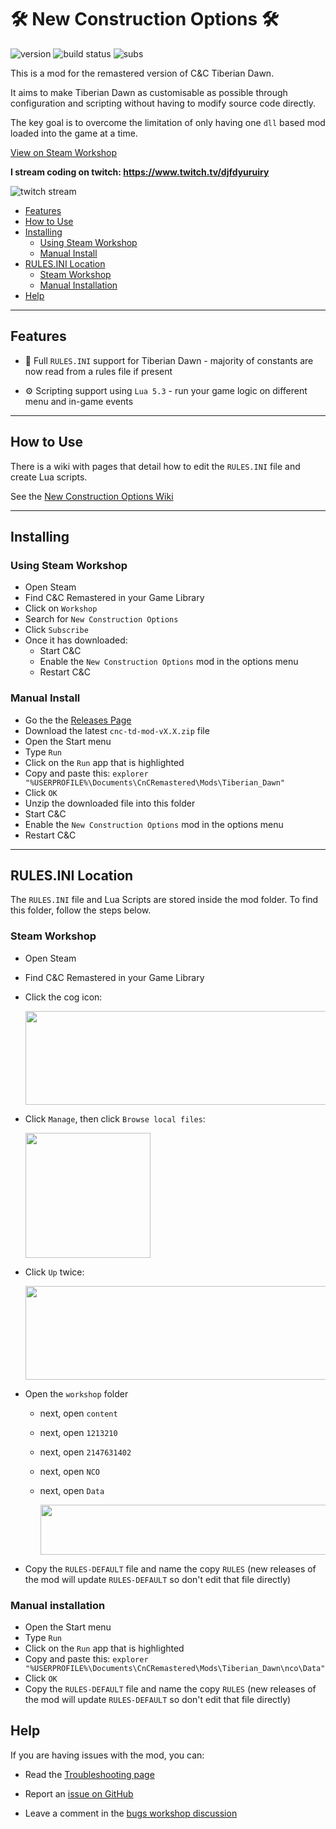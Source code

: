 ﻿# 🛠 New Construction Options 🛠


![version](https://img.shields.io/github/v/release/djfdyuruiry/cnc-td-nco-mod)
![build status](https://img.shields.io/github/workflow/status/djfdyuruiry/cnc-td-nco-mod/Build%20&%20Test)
![subs](https://img.shields.io/steam/subscriptions/2147631402?label=steam%20subs)


This is a mod for the remastered version of C&C Tiberian Dawn.

It aims to make Tiberian Dawn as customisable as possible through configuration and scripting without having to modify source code directly.

The key goal is to overcome the limitation of only having one `dll` based mod loaded into the game at a time.

[View on Steam Workshop](https://steamcommunity.com/sharedfiles/filedetails/?id=2147631402)

**I stream coding on twitch: https://www.twitch.tv/djfdyuruiry**

![twitch stream](https://img.shields.io/twitch/status/djfdyuruiry?label=twitch%20stream)

- [Features](#Features)
- [How to Use](#How-To-Use)
- [Installing](#Installing)
  - [Using Steam Workshop](#Using-Steam-Workshop)
  - [Manual Install](#Manual-Install)
- [RULES.INI Location](#RULESINI-Location)
  - [Steam Workshop](#Steam-Workshop)
  - [Manual Installation](#Manual-Installation)
- [Help](#Help)

---

## Features

- 📃 Full `RULES.INI` support for Tiberian Dawn - majority of constants are now read from a rules file if present

- ⚙ Scripting support using `Lua 5.3` - run your game logic on different menu and in-game events


---

## How to Use

There is a wiki with pages that detail how to edit the `RULES.INI` file and create Lua scripts.

See the [New Construction Options Wiki](https://github.com/djfdyuruiry/cnc-td-nco-mod/wiki)

---

## Installing

### Using Steam Workshop

- Open Steam
- Find C&C Remastered in your Game Library
- Click on `Workshop`
- Search for `New Construction Options`
- Click `Subscribe` 
- Once it has downloaded:
  - Start C&C
  - Enable the `New Construction Options` mod in the options menu
  - Restart C&C

### Manual Install

- Go the the [Releases Page](https://github.com/djfdyuruiry/cnc-td-nco-mod/releases)
- Download the latest `cnc-td-mod-vX.X.zip` file
- Open the Start menu
- Type `Run`
- Click on the `Run` app that is highlighted
- Copy and paste this: `explorer "%USERPROFILE%\Documents\CnCRemastered\Mods\Tiberian_Dawn"`
- Click `OK`
- Unzip the downloaded file into this folder
- Start C&C
- Enable the `New Construction Options` mod in the options menu
- Restart C&C

---

## RULES.INI Location

The `RULES.INI` file and Lua Scripts are stored inside the mod folder. To find this folder, follow the steps below.

### Steam Workshop

- Open Steam
- Find C&C Remastered in your Game Library
- Click the cog icon:

  <img src="docs/steam_rules_path_0.png" width="600" height="150" />

- Click `Manage`, then click `Browse local files`:

  <img src="docs/steam_rules_path_1.png" width="200" height="`180" />

- Click `Up` twice:

  <img src="docs/steam_rules_path_2.png" width="600" height="150" />

- Open the `workshop` folder
  - next, open `content`
  - next, open `1213210`
  - next, open `2147631402`
  - next, open `NCO`
  - next, open `Data`

    <img src="docs/steam_rules_path_3.png" width="800" height="80" />

- Copy the `RULES-DEFAULT` file and name the copy `RULES` (new releases of the mod will update `RULES-DEFAULT` so don't edit that file directly)

### Manual installation

- Open the Start menu
- Type `Run`
- Click on the `Run` app that is highlighted
- Copy and paste this: `explorer "%USERPROFILE%\Documents\CnCRemastered\Mods\Tiberian_Dawn\nco\Data"`
- Click `OK`
- Copy the `RULES-DEFAULT` file and name the copy `RULES` (new releases of the mod will update `RULES-DEFAULT` so don't edit that file directly)

## Help

If you are having issues with the mod, you can:

- Read the [Troubleshooting page](https://github.com/djfdyuruiry/cnc-td-nco-mod/wiki/11.-Troubleshooting)

- Report an [issue on GitHub](https://github.com/djfdyuruiry/cnc-td-nco-mod/issues)

- Leave a comment in the [bugs workshop discussion](https://steamcommunity.com/workshop/filedetails/discussion/2147631402/2568690592367526149/)
